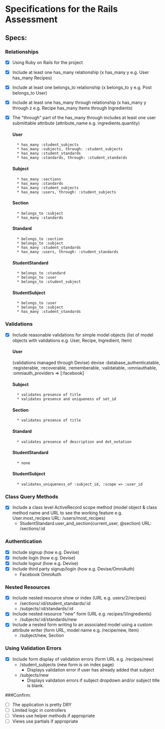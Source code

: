 # Specifications for the Rails Assessment

## Specs:

### Relationships

- [x] Using Ruby on Rails for the project
- [x] Include at least one has_many relationship (x has_many y e.g. User has_many Recipes)
- [x] Include at least one belongs_to relationship (x belongs_to y e.g. Post belongs_to User)
- [x] Include at least one has_many through relationship (x has_many y through z e.g. Recipe has_many Items through Ingredients)
- [x] The "through" part of the has_many through includes at least one user submittable attribute (attribute_name e.g. ingredients.quantity)

    #### User 
        * has_many :student_subjects
        * has_many :subjects, through: :student_subjects
        * has_many :student_standards
        * has_many :standards, through: :student_standards

    #### Subject
        * has_many :sections
        * has_many :standards
        * has_many :student_subjects
        * has_many :users, through: :student_subjects

    #### Section
        * belongs_to :subject
        * has_many :standards

    #### Standard
        * belongs_to :section
        * belongs_to :subject
        * has_many :student_standards
        * has_many :users, through: :student_standards

    #### StudentStandard
        * belongs_to :standard
        * belongs_to :user
        * belongs_to :student_subject
    
    #### StudentSubject
        * belongs_to :user 
        * belongs_to :subject
        * has_many :student_standards
    
 ### Validations

- [x] Include reasonable validations for simple model objects (list of model objects with validations e.g. User, Recipe, Ingredient, Item)
   
    #### User
    (validations managed through Devise)
    devise :database_authenticatable, :registerable,
         :recoverable, :rememberable, :validatable,
         :omniauthable, :omniauth_providers => [:facebook]

    #### Subject
        * validates presence of title
        * validates presence and uniqueness of set_id

    #### Section
        * validates presence of title
    
    #### Standard
        * validates presence of description and dot_notation

    #### StudentStandard
        * none
    
    #### StudentSubject
        * validates_uniqueness_of :subject_id, :scope => :user_id

### Class Query Methods
- [x] Include a class level ActiveRecord scope method (model object & class method name and URL to see the working feature e.g. User.most_recipes URL: /users/most_recipes)
    * StudentStandard.user_and_section(current_user, @section) URL: /sections/:id

### Authentication
- [x] Include signup (how e.g. Devise)
- [x] Include login (how e.g. Devise)
- [x] Include logout (how e.g. Devise)
- [x] Include third party signup/login (how e.g. Devise/OmniAuth)
    * Facebook OmniAuth

### Nested Resources
- [x] Include nested resource show or index (URL e.g. users/2/recipes)
    * /sections/:id/student_standards/:id
    * /subjects/:id/standards/:id
- [x] Include nested resource "new" form (URL e.g. recipes/1/ingredients)
    * /subjects/:id/standards/new
- [x] Include a nested form writing to an associated model using a custom attribute writer (form URL, model name e.g. /recipe/new, Item)
    * /subject/new, Section

### Using Validation Errors
- [x] Include form display of validation errors (form URL e.g. /recipes/new)
    * /student_subjects (new form is on index page)
        * Displays validation error if user has already added that subject
    * /subjects/new
        * Displays validation errors if subject dropdown and/or subject title is blank.

###Confirm:
- [ ] The application is pretty DRY
- [ ] Limited logic in controllers
- [ ] Views use helper methods if appropriate
- [ ] Views use partials if appropriate